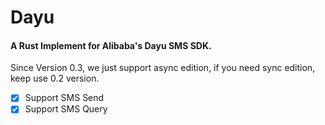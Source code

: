# Dayu
#### 	A Rust Implement for Alibaba's Dayu SMS SDK.

Since Version 0.3, we just support async edition, if you need sync edition, keep use 0.2 version.

- [x] Support SMS Send
- [x] Support SMS Query
